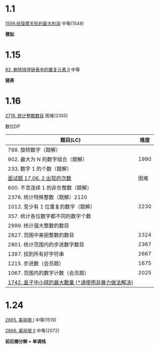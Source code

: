 1.1
=====
[1599.经营摩天轮的最大利润](https://leetcode.cn/problems/maximum-profit-of-operating-a-centennial-wheel/) 中等(1548)

**模拟**

1.15
=====
[82. 删除排序链表中的重复元素 II](https://leetcode.cn/problems/remove-duplicates-from-sorted-list-ii/) 中等

**链表**

1.16
=====
[2719. 统计整数数目](https://leetcode.cn/problems/count-of-integers/) 困难(2355)

数位DP

| 题目(LC)                                                                                           | 难度   |
|--------------------------------------------------------------------------------------------------|------|
| 788. 旋转数字（题解）                                                                                    |      |
| 902. 最大为 N 的数字组合（题解）                                                                             | 1990 |
| 233. 数字 1 的个数（题解）                                                                                |      |
| [面试题 17.06. 2 出现的次数 ](https://leetcode.cn/problems/number-of-2s-in-range-lcci/)                  | 困难   |
| 600. 不含连续 1 的非负整数（题解）                                                                            |      |
| 2376. 统计特殊整数（题解）2120                                                                             |      |
| 1012. 至少有 1 位重复的数字（题解）                                                                           | 2230 |
| 357. 统计各位数字都不同的数字个数                                                                              |      |
| 2999. 统计强大整数的数目                                                                                  |      |
| 2827. 范围中美丽整数的数目                                                                                 | 2324 |
| 2801. 统计范围内的步进数字数目                                                                               | 2367 |
| 1397. 找到所有好字符串                                                                                   | 2667 |
| 1215. 步进数（会员题）                                                                                   | 1675 |
| 1067. 范围内的数字计数（会员题）                                                                              | 2025 |
| [1742. 盒子中小球的最大数量 (*请使用非暴力做法解决)](https://leetcode.cn/problems/maximum-number-of-balls-in-a-box/) |      |

1.24
=====
[2865. 美丽塔 I](https://leetcode.cn/problems/beautiful-towers-i/) 中等(1519)

[2866. 美丽塔 II](https://leetcode.cn/problems/beautiful-towers-ii/) 中等(2072)

**前后缀分解 + 单调栈**
